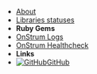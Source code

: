 - [About](about)
- [Libraries statuses](on-strum-family)
- **Ruby Gems**
- [OnStrum Logs](https://on-strum.github.io/ruby-on-strum-logs ':target=_self')
- [OnStrum Healthcheck](https://on-strum.github.io/ruby-on-strum-healthcheck ':target=_self')
- **Links**
- [![GitHub](https://icongr.am/devicon/github-original.svg?color=808080&size=16)GitHub](https://github.com/on-strum)
